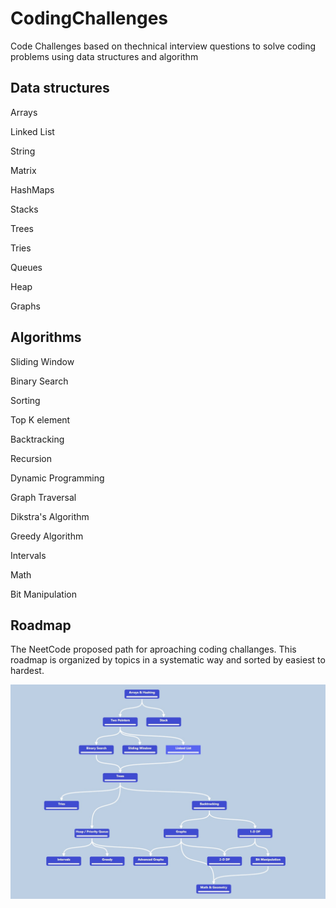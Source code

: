 # CodingChallenges
Code Challenges based on thechnical interview questions to solve coding problems using data structures and algorithm

## Data structures

Arrays

Linked List

String

Matrix

HashMaps

Stacks

Trees

Tries

Queues

Heap

Graphs

## Algorithms

Sliding Window

Binary Search

Sorting

Top K element

Backtracking

Recursion

Dynamic Programming

Graph Traversal

Dikstra's Algorithm

Greedy Algorithm

Intervals

Math

Bit Manipulation

## Roadmap

The NeetCode proposed path for aproaching coding challanges. This roadmap is organized by topics in a systematic way and sorted by easiest to hardest.

![NeetCode Roadmap](neetcode-roadmap.jpg "NeetCode Roadmap")
